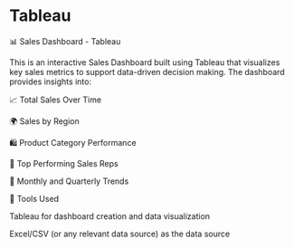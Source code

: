 # Tableau

📊 Sales Dashboard - Tableau

This is an interactive Sales Dashboard built using Tableau that visualizes key sales metrics to support data-driven decision making. The dashboard provides insights into:

📈 Total Sales Over Time

🌍 Sales by Region

🛍️ Product Category Performance

🎯 Top Performing Sales Reps

📅 Monthly and Quarterly Trends

🔧 Tools Used

Tableau for dashboard creation and data visualization

Excel/CSV (or any relevant data source) as the data source
